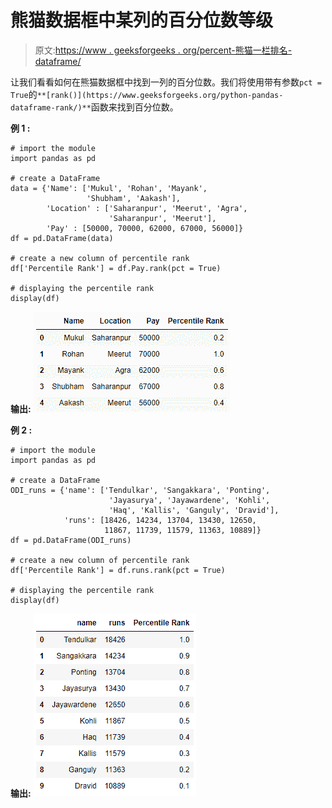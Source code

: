 # 熊猫数据框中某列的百分位数等级

> 原文:[https://www . geeksforgeeks . org/percent-熊猫一栏排名-dataframe/](https://www.geeksforgeeks.org/percentile-rank-of-a-column-in-a-pandas-dataframe/)

让我们看看如何在熊猫数据框中找到一列的百分位数。我们将使用带有参数`pct = True`的`**[rank()](https://www.geeksforgeeks.org/python-pandas-dataframe-rank/)**`函数来找到百分位数。

**例 1 :**

```
# import the module
import pandas as pd 

# create a DataFrame 
data = {'Name': ['Mukul', 'Rohan', 'Mayank', 
                 'Shubham', 'Aakash'],
        'Location' : ['Saharanpur', 'Meerut', 'Agra', 
                      'Saharanpur', 'Meerut'],
        'Pay' : [50000, 70000, 62000, 67000, 56000]} 
df = pd.DataFrame(data)  

# create a new column of percentile rank
df['Percentile Rank'] = df.Pay.rank(pct = True)

# displaying the percentile rank
display(df) 
```

**输出:**
![](img/4c779a6b9a4797394304ec9ad12c848d.png)

**例 2 :**

```
# import the module
import pandas as pd 

# create a DataFrame 
ODI_runs = {'name': ['Tendulkar', 'Sangakkara', 'Ponting', 
                      'Jayasurya', 'Jayawardene', 'Kohli', 
                      'Haq', 'Kallis', 'Ganguly', 'Dravid'], 
            'runs': [18426, 14234, 13704, 13430, 12650, 
                     11867, 11739, 11579, 11363, 10889]} 
df = pd.DataFrame(ODI_runs)  

# create a new column of percentile rank
df['Percentile Rank'] = df.runs.rank(pct = True)

# displaying the percentile rank
display(df) 
```

**输出:**
![](img/678512cd9409d927e87aed363512db78.png)